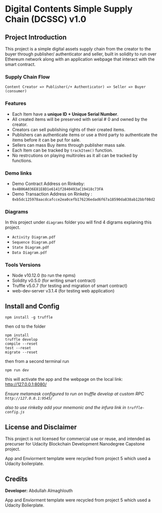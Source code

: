 # Digital Contents Simple Supply Chain (DCSSC) v1.0

## Project Introduction

This project is a simple digital assets supply chain from the creator to the buyer through publisher/ authenticator and seller, built in solidity to run over Ethereum network along with an application webpage that interact with the smart contract.

### Supply Chain Flow

    Content Creator => Publisher(/+ Authenticator) => Seller => Buyer (consumer)

### Features

- Each Item have a **unique ID + Unique Serial Number**.
- All created items will be preserved with serial # 0 and owned by the creator.
- Creators can sell publishing rights of their created items.
- Publishers can authenticate items or use a third party to authenticate the items before it can be put for sale.
- Sellers can mass Buy items through publisher mass sale.
- Each Item can be tracked by `trackItem()` function.
- No restrcutions on playing multiroles as it all can be tracked by functions.

### Demo links

- Demo Contract Address on Rinkeby: `0x4B06A036E81E8D1e6141f2840493aC19418c73FA`
- Demo Transaction Address on Rinkeby : `0xb5dc125978aacdcafcce2ea0cefb176236edad6f67a18590da838ab12bbf08d2`

### Diagrams

In this project under `diagrams` folder you will find 4 digrams explaning this project.

- `Activity Diagram.pdf`
- `Sequence Diagram.pdf`
- `State Diagram.pdf`
- `Data Diagram.pdf`

### Tools Versions

- Node v10.12.0 (to run the npms)
- Solidity v0.5.0 (for writing smart contract)
- Truffle v5.0.7 (for testing and migration of smart contract)
- web-dev-server v3.1.4 (for testing web application)

## Install and Config

    npm install -g truffle

then cd to the folder

    npm install
    truffle develop
    compile --reset
    test --reset
    migrate --reset

then from a second terminal run

    npm run dev

this will activate the app and the webpage on the local link: http://127.0.0.1:8080/

_Ensure metamask configured to run on truffle develop at custom RPC `http://127.0.0.1:9545/`_

_also to use rinkeby add your mnemonic and the infura link in `truffle-config.js`_

## License and Disclaimer

This project is not licensed for commercial use or reuse, and intended as precurser for Udacity Blockchain Development Nanodegree Capstone project.

App and Enviorment template were recycled from project 5 which used a Udacity boilerplate.

## Credits

**Developer:** Abdullah Almaghlouth

App and Enviorment template were recycled from project 5 which used a Udacity Bolierplate.
